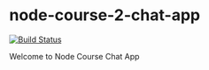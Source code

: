 # node-course-2-chat-app
[![Build Status](http://159.65.85.132:8080/buildStatus/icon?job=nodesample)](http://159.65.85.132:8080/job/nodesample)

Welcome to Node Course Chat App
